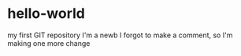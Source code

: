 # hello-world
my first GIT repository
I'm a newb
I forgot to make a comment, so I'm making one more change

